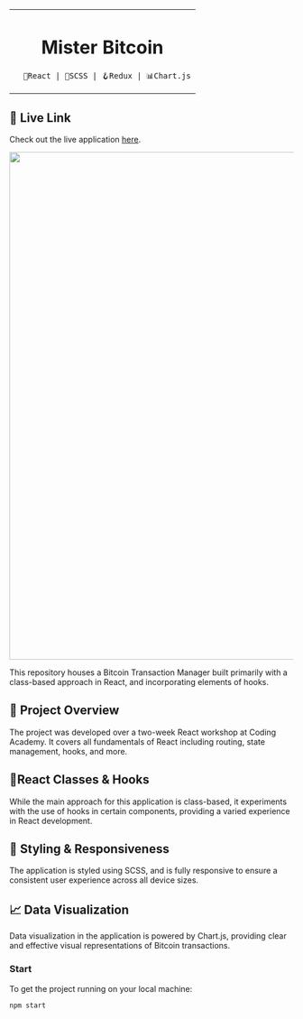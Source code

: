<table align="center">
  <tr>
    <td align="center">
      <h1>Mister Bitcoin</h1>

      🔵React | 🔴SCSS | 🪝Redux | 📊Chart.js
  </tr>
</table>

## 🔗 Live Link

Check out the live application [here](https://crazydiamond24.github.io/MisterBitcoin/).

</tr>
</table>

<p align="center">
  <img src="https://i.ibb.co/RPk0yPF/smartmockups-lju059gi.png" width="900">
</p>

This repository houses a Bitcoin Transaction Manager built primarily with a class-based approach in React, and incorporating elements of hooks. 

## 🎯 Project Overview

The project was developed over a two-week React workshop at Coding Academy. It covers all fundamentals of React including routing, state management, hooks, and more. 

## 🔵React Classes & Hooks

While the main approach for this application is class-based, it experiments with the use of hooks in certain components, providing a varied experience in React development.

## 🎨 Styling & Responsiveness

The application is styled using SCSS, and is fully responsive to ensure a consistent user experience across all device sizes.

## 📈 Data Visualization

Data visualization in the application is powered by Chart.js, providing clear and effective visual representations of Bitcoin transactions.

### Start

To get the project running on your local machine:

```sh
npm start

